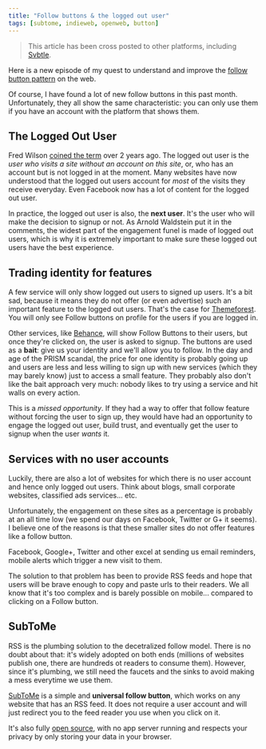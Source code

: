 ```yaml
---
title: "Follow buttons & the logged out user"
tags: [subtome, indieweb, openweb, button]
---
```


> This article has been cross posted to other platforms, including [Svbtle](http://julien.svbtle.com/logged-out-users-follow-buttons).

Here is a new episode of my quest to understand and improve the [follow button pattern](http://julien.svbtle.com/follow-buttons-everywhere) on the web. 

Of course, I have found a lot of new follow buttons in this past month. Unfortunately, they all show the same characteristic: you can only use them if you have an account with the platform that shows them.

## The Logged Out User

Fred Wilson [coined the term](http://www.avc.com/a_vc/2011/06/dont-forget-your-logged-out-users.html) over 2 years ago. The logged out user is the *user who visits a site without an account on this site*, or, who has an account but is not logged in at the moment. Many websites have now understood that the logged out users account for *most* of the visits they receive everyday. Even Facebook now has a lot of content for the logged out user.

In practice, the logged out user is also, the **next user**. It's the user who will make the decision to signup or not. As Arnold Waldstein put it in the comments, the widest part of the engagement funel is made of logged out users, which is why it is extremely important to make sure these logged out users have the best experience.

## Trading identity for features

A few service will only show logged out users to signed up users. It's a bit sad, because it means they do not offer (or even advertise) such an important feature to the logged out users. That's the case for [Themeforest](http://themeforest.net/). You will only see Follow buttons on profile for the users if you are logged in.

Other services, like [Behance](http://www.behance.net/), will show Follow Buttons to their users, but once they're clicked on, the user is asked to signup. The buttons are used as a **bait**: give us your identity and we'll allow you to follow. In the day and age of the PRISM scandal, the price for one identity is probably going up and users are less and less willing to sign up with new services (which they may barely know) just to access a small feature. They probably also don't like the bait approach very much: nobody likes to try using a service and hit walls on every action.

This is a *missed opportunity*. If they had a way to offer that follow feature without forcing the user to sign up, they would have had an opportunity to engage the logged out user, build trust, and eventually get the user to signup when the user *wants* it.

## Services with no user accounts

Luckily, there are also a lot of websites for which there is no user account and hence only logged out users. Think about blogs, small corporate websites, classified ads services... etc.

Unfortunately, the engagement on these sites as a percentage is probably at an all time low (we spend our days on Facebook, Twitter or G+ it seems). I believe one of the reasons is that these smaller sites do not offer features like a follow button. 

Facebook, Google+, Twitter and other excel at sending us email reminders, mobile alerts which trigger a new visit to them.

The solution to that problem has been to provide RSS feeds and hope that users will be brave enough to copy and paste urls to their readers. We all know that it's too complex and is barely possible on mobile... compared to clicking on a Follow button.

## SubToMe

RSS is the plumbing solution to the decetralized follow model. There is no doubt about that: it's widely adopted on both ends (millions of websites publish one, there are hundreds ot readers to consume them). However, since it's plumbing, we still need the faucets and the sinks to avoid making a mess everytime we use them.

[SubToMe](https://www.subtome.com/#/) is a simple and **universal follow button**, which works on any website that has an RSS feed. It does not require a user account and will just redirect you to the feed reader you use when you click on it.

It's also fully [open source](https://github.com/superfeedr/subtome/), with no app server running and respects your privacy by only storing your data in your browser.

